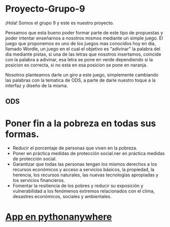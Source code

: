 # Proyecto-Grupo-9
¡Hola! Somos el grupo 9 y este es nuestro proyecto.

Pensamos que esta bueno poder formar parte de este tipo de propuestas y poder intentar enseñarnos a nosotros mismos mediante un simple juego.
El juego que proponemos es uno de los juegos mas conocidos hoy en dia, llamado Wordle, un juego en el cual el objetivo es "adivinar" la palabra del dia mediante pistas, si una de las letras que nosotros insertamos, coincide con la palabra a adivinar, esa letra se pone en verde dependiendo si la posicion es correcta, si no esta en esa posicion se pone en naranja.

Nosotros planteamos darle un giro a este juego, simplemente cambiando las palabras con la tematica de ODS, a parte de darle nuestro toque a la interfaz y diseño de la misma.

## ODS 

# Poner fin a la pobreza en todas sus formas.

- Reducir el porcentaje de personas que viven en la pobreza.
- Poner en práctica medidas de protección social.ner en práctica medidas de protección social.
- Garantizar que todas las personas tengan los mismos derechos a los recursos económicos y acceso a servicios básicos, la propiedad, la herencia, los recursos naturales, las nuevas tecnologías apropiadas y los servicios financieros.
- Fomentar la resiliencia de los pobres y reducir su exposición y vulnerabilidad a los fenómenos extremos relacionados con el clima, desastres económicos, sociales y ambientales.


# [App en pythonanywhere](http://jbericua.pythonanywhere.com/)
